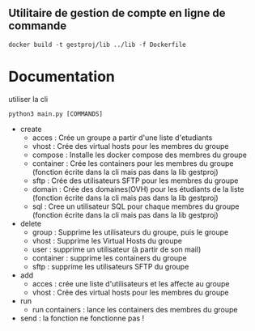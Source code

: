 ## Utilitaire de gestion de compte en ligne de commande

    docker build -t gestproj/lib ../lib -f Dockerfile

# Documentation
utiliser la cli
```shell
python3 main.py [COMMANDS]
```

- create
    - acces : Crée un groupe a partir d'une liste d'etudiants
    - vhost : Crée des virtual hosts pour les membres du groupe
    - compose : Installe les docker compose des membres du groupe
    - container : Crée les containers pour les membres du groupe (fonction écrite dans la cli mais pas dans la lib gestproj)
    - sftp : Crée des utilisateurs SFTP pour les membres du groupe
    - domain : Crée des domaines(OVH) pour les étudiants de la liste (fonction écrite dans la cli mais pas dans la lib gestproj)
    - sql : Cree un utilisateur SQL pour chaque membres du groupe (fonction écrite dans la cli mais pas dans la lib gestproj)
- delete
    - group : Supprime les utilisateurs du groupe, puis le groupe
    - vhost : Supprime les Virtual Hosts du groupe
    - user : supprime un utilisateur (à partir de son mail)
    - container : supprime les containers du groupe
    - sftp : supprime les utilisateurs SFTP du groupe
- add
    - acces : crée une liste d'utilisateurs et les affecte au groupe
    - vhost : Crée des virtual hosts pour les membres du groupe
- run
    - run containers : lance les containers des membres du groupe
- send : la fonction ne fonctionne pas !